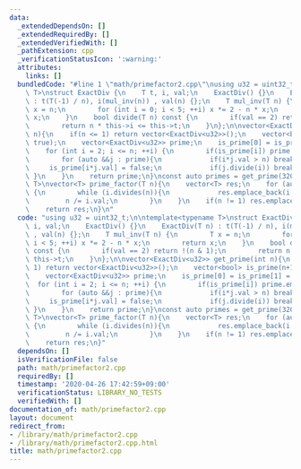 ```yaml
---
data:
  _extendedDependsOn: []
  _extendedRequiredBy: []
  _extendedVerifiedWith: []
  _pathExtension: cpp
  _verificationStatusIcon: ':warning:'
  attributes:
    links: []
  bundledCode: "#line 1 \"math/primefactor2.cpp\"\nusing u32 = uint32_t;\n\ntemplate<typename\
    \ T>\nstruct ExactDiv {\n    T t, i, val;\n    ExactDiv() {}\n    ExactDiv(T n)\
    \ : t(T(-1) / n), i(mul_inv(n)) , val(n) {};\n    T mul_inv(T n) {\n        T\
    \ x = n;\n        for (int i = 0; i < 5; ++i) x *= 2 - n * x;\n        return\
    \ x;\n    }\n    bool divide(T n) const {\n        if(val == 2) return !(n & 1);\n\
    \        return n * this->i <= this->t;\n    }\n};\n\nvector<ExactDiv<u32>> get_prime(int\
    \ n){\n    if(n <= 1) return vector<ExactDiv<u32>>();\n    vector<bool> is_prime(n+1,\
    \ true);\n    vector<ExactDiv<u32>> prime;\n    is_prime[0] = is_prime[1] = false;\n\
    \    for (int i = 2; i <= n; ++i) {\n        if(is_prime[i]) prime.emplace_back(i);\n\
    \        for (auto &&j : prime){\n            if(i*j.val > n) break;\n       \
    \     is_prime[i*j.val] = false;\n            if(j.divide(i)) break;\n       \
    \ }\n    }\n    return prime;\n}\nconst auto primes = get_prime(32000);\n\ntemplate<class\
    \ T>\nvector<T> prime_factor(T n){\n    vector<T> res;\n    for (auto &&i : primes)\
    \ {\n        while (i.divides(n)){\n            res.emplace_back(i.val);\n   \
    \         n /= i.val;\n        }\n    }\n    if(n != 1) res.emplace_back(n);\n\
    \    return res;\n}\n"
  code: "using u32 = uint32_t;\n\ntemplate<typename T>\nstruct ExactDiv {\n    T t,\
    \ i, val;\n    ExactDiv() {}\n    ExactDiv(T n) : t(T(-1) / n), i(mul_inv(n))\
    \ , val(n) {};\n    T mul_inv(T n) {\n        T x = n;\n        for (int i = 0;\
    \ i < 5; ++i) x *= 2 - n * x;\n        return x;\n    }\n    bool divide(T n)\
    \ const {\n        if(val == 2) return !(n & 1);\n        return n * this->i <=\
    \ this->t;\n    }\n};\n\nvector<ExactDiv<u32>> get_prime(int n){\n    if(n <=\
    \ 1) return vector<ExactDiv<u32>>();\n    vector<bool> is_prime(n+1, true);\n\
    \    vector<ExactDiv<u32>> prime;\n    is_prime[0] = is_prime[1] = false;\n  \
    \  for (int i = 2; i <= n; ++i) {\n        if(is_prime[i]) prime.emplace_back(i);\n\
    \        for (auto &&j : prime){\n            if(i*j.val > n) break;\n       \
    \     is_prime[i*j.val] = false;\n            if(j.divide(i)) break;\n       \
    \ }\n    }\n    return prime;\n}\nconst auto primes = get_prime(32000);\n\ntemplate<class\
    \ T>\nvector<T> prime_factor(T n){\n    vector<T> res;\n    for (auto &&i : primes)\
    \ {\n        while (i.divides(n)){\n            res.emplace_back(i.val);\n   \
    \         n /= i.val;\n        }\n    }\n    if(n != 1) res.emplace_back(n);\n\
    \    return res;\n}"
  dependsOn: []
  isVerificationFile: false
  path: math/primefactor2.cpp
  requiredBy: []
  timestamp: '2020-04-26 17:42:59+09:00'
  verificationStatus: LIBRARY_NO_TESTS
  verifiedWith: []
documentation_of: math/primefactor2.cpp
layout: document
redirect_from:
- /library/math/primefactor2.cpp
- /library/math/primefactor2.cpp.html
title: math/primefactor2.cpp
---
```

